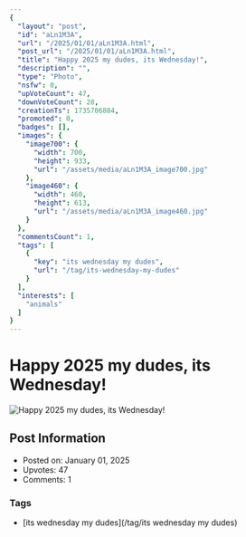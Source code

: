 ```yaml
---
{
  "layout": "post",
  "id": "aLn1M3A",
  "url": "/2025/01/01/aLn1M3A.html",
  "post_url": "/2025/01/01/aLn1M3A.html",
  "title": "Happy 2025 my dudes, its Wednesday!",
  "description": "",
  "type": "Photo",
  "nsfw": 0,
  "upVoteCount": 47,
  "downVoteCount": 28,
  "creationTs": 1735706884,
  "promoted": 0,
  "badges": [],
  "images": {
    "image700": {
      "width": 700,
      "height": 933,
      "url": "/assets/media/aLn1M3A_image700.jpg"
    },
    "image460": {
      "width": 460,
      "height": 613,
      "url": "/assets/media/aLn1M3A_image460.jpg"
    }
  },
  "commentsCount": 1,
  "tags": [
    {
      "key": "its wednesday my dudes",
      "url": "/tag/its-wednesday-my-dudes"
    }
  ],
  "interests": [
    "animals"
  ]
}
---
```


# Happy 2025 my dudes, its Wednesday!

![Happy 2025 my dudes, its Wednesday!](/assets/media/aLn1M3A_image700.jpg)

## Post Information

- Posted on: January 01, 2025
- Upvotes: 47
- Comments: 1

### Tags

- [its wednesday my dudes](/tag/its wednesday my dudes)
